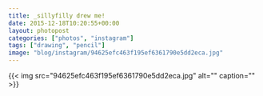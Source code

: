 ```yaml
---
title: _sillyfilly drew me!
date: 2015-12-18T10:20:55+00:00
layout: photopost
categories: ["photos", "instagram"]
tags: ["drawing", "pencil"]
image: "blog/instagram/94625efc463f195ef6361790e5dd2eca.jpg"
---
```


{{< img src="94625efc463f195ef6361790e5dd2eca.jpg" alt="" caption="" >}}



